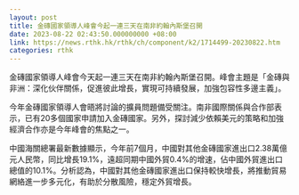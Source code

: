 ```yaml
---
layout: post
title: 金磚國家領導人峰會今起一連三天在南非約翰內斯堡召開
date: 2023-08-22 02:43:50.000000000 +08:00
link: https://news.rthk.hk/rthk/ch/component/k2/1714499-20230822.htm
categories: rthk
---
```


金磚國家領導人峰會今天起一連三天在南非約翰內斯堡召開。峰會主題是「金磚與非洲：深化伙伴關係，促進彼此增長，實現可持續發展，加強包容性多邊主義」。

今年金磚國家領導人會晤將討論的擴員問題備受關注。南非國際關係與合作部表示，已有20多個國家申請加入金磚國家。另外，探討減少依賴美元的策略和加強經濟合作亦是今年峰會的焦點之一。

中國海關總署最新數據顯示，今年前7個月，中國對其他金磚國家進出口2.38萬億元人民幣，同比增長19.1%，遠超同期中國外貿0.4%的增速，佔中國外貿進出口總值的10.1%。分析認為，中國對其他金磚國家進出口保持較快增長，將推動貿易網絡進一步多元化，有助於分散風險，穩定外貿增長。
